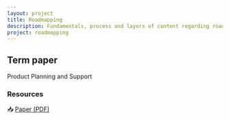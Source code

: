 ```yaml
---
layout: project
title: Roadmapping
description: Fundamentals, process and layers of content regarding roadmapping.
project: roadmapping
---
```

## Term paper

Product Planning and Support

### Resources

📥 [Paper (PDF)](/downloads/roadmapping/roadmapping-paper.pdf)
